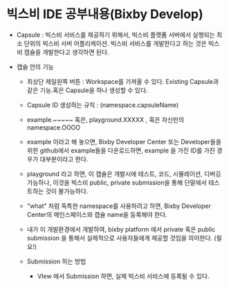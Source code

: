 # 빅스비 IDE 공부내용(Bixby Develop)


+ Capsule : 빅스비 서비스를 제공하기 위해서, 빅스비 플랫폼 서버에서 실행되는 최소 단위의 빅스비 서버 어플리케이션. 빅스비 서비스를 개발한다고 하는 것은 빅스비 캡슐을 개발한다고 생각하면 된다.

+ 캡슐 안의 기능 
  - 최상단 제일왼쪽 버튼 : Workspace를 가져올 수 있다. Existing Capsule과 같은 기능.혹은 Capsule을 하나 생성할 수 있다.
  -  Capsule ID 생성하는 규칙 : (namespace.capsuleName)
    - example.~~~~~ 혹은, playground.XXXXX , 혹은 자신만의 namespace.OOOO
    
    - example 이라고 해 놓으면, Bixby Developer Center 또는 Developer들을 위한 github에서 example들을 다운로드하면, example 을 가진 ID를 가진 경우가 대부분이라고 한다.
    - playground 라고 하면,  이 캡슐은 개발시에 테스트, 코드, 시뮬레이션, 디버깅 가능하나, 이것을 빅스비 public, private submission을 통해 단말에서 테스트하는 것이 불가능하다.
    - "what" 처럼 독특한 namespace를 사용하려고 하면, Bixby Developer Center의 메인스페이스와 캡슐 name을 등록해야 한다. 
    - 내가 이 개발환경에서 개발하여, bixby platform 에서 private 혹은 public submission 을 통해서 실제적으로 사용자들에게 제공할 것임을 의미한다. (필요!)

  - Submission  하는 방법 
    -  VIew 에서 Submission 하면, 실제 빅스비 서비스에 등록될 수 있다. 
